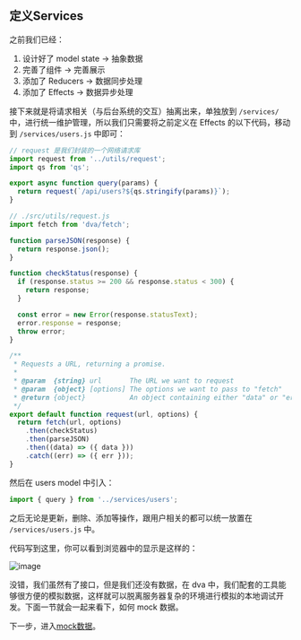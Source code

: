 ## 定义Services

之前我们已经：

1. 设计好了 model state -> 抽象数据
2. 完善了组件 -> 完善展示
3. 添加了 Reducers -> 数据同步处理
4. 添加了 Effects -> 数据异步处理

接下来就是将请求相关（与后台系统的交互）抽离出来，单独放到 `/services/` 中，进行统一维护管理，所以我们只需要将之前定义在 Effects 的以下代码，移动到 `/services/users.js` 中即可：

```jsx
// request 是我们封装的一个网络请求库
import request from '../utils/request';
import qs from 'qs';

export async function query(params) {
  return request(`/api/users?${qs.stringify(params)}`);
}
```

```jsx
// ./src/utils/request.js
import fetch from 'dva/fetch';

function parseJSON(response) {
  return response.json();
}

function checkStatus(response) {
  if (response.status >= 200 && response.status < 300) {
    return response;
  }

  const error = new Error(response.statusText);
  error.response = response;
  throw error;
}

/**
 * Requests a URL, returning a promise.
 *
 * @param  {string} url       The URL we want to request
 * @param  {object} [options] The options we want to pass to "fetch"
 * @return {object}           An object containing either "data" or "err"
 */
export default function request(url, options) {
  return fetch(url, options)
    .then(checkStatus)
    .then(parseJSON)
    .then((data) => ({ data }))
    .catch((err) => ({ err }));
}

```

然后在 users model 中引入：

```jsx
import { query } from '../services/users';
```

之后无论是更新，删除、添加等操作，跟用户相关的都可以统一放置在 `/services/users.js` 中。

代码写到这里，你可以看到浏览器中的显示是这样的：

![image](https://zos.alipayobjects.com/rmsportal/blvkEJOTjrXCIVf.png)

没错，我们虽然有了接口，但是我们还没有数据，在 dva 中，我们配套的工具能够很方便的模拟数据，这样就可以脱离服务器复杂的环境进行模拟的本地调试开发。下面一节就会一起来看下，如何 mock 数据。

下一步，进入[mock数据](./09-mock数据.md)。
